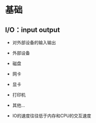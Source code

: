 # 基础

## I/O：input output

+ 对外部设备的输入输出

+ 外部设备

+ 磁盘

+ 网卡

+ 显卡

+ 打印机

+ 其他...

+ IO的速度往往低于内存和CPU的交互速度
